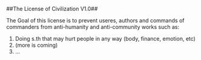 ##The License of Civilization V1.0##

The Goal of this license is to prevent useres, authors and commands of commanders from anti-humanity and anti-community works such as:
1. Doing s.th that may hurt people in any way (body, finance, emotion, etc)
2. (more is coming)
3. ...

